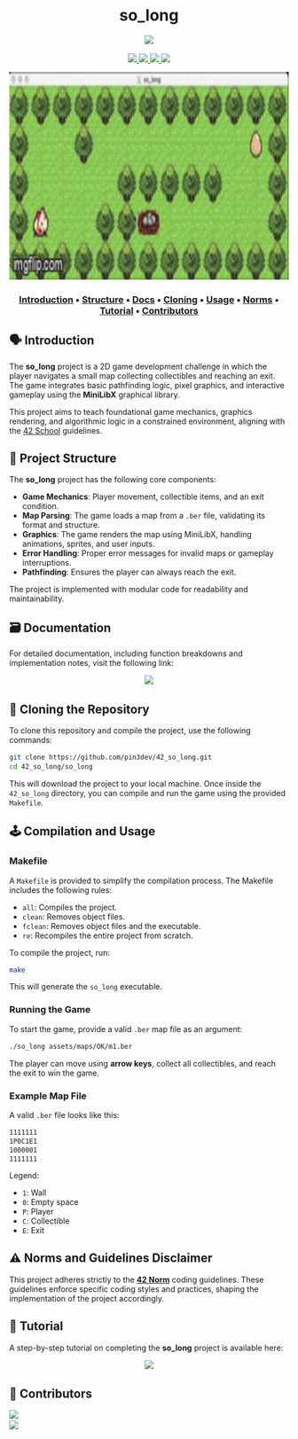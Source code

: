 <h1 align="center">so_long</h1>
<p align="center">
  <img src="https://img.shields.io/badge/grade-100%2F100-green?style=for-the-badge&logo=42&labelColor=gray"/>
</p>

<p align="center">
  <a href="https://github.com/pin3dev/42_Cursus/tree/main/so_long">
    <img src="https://img.shields.io/badge/Game_Development-blue?style=for-the-badge"/>
    <img src="https://img.shields.io/badge/Pathfinding-blue?style=for-the-badge"/>
    <img src="https://img.shields.io/badge/Logic_Puzzles-blue?style=for-the-badge"/>
    <img src="https://img.shields.io/badge/Pixel_Graphics-blue?style=for-the-badge"/>
  </a>
</p>

<p align="center">
  <img src="https://github.com/pin3dev/42_Cursus/blob/main/assets/So_Long/Rdm/solong_demo.gif" width="600" height="375" />
</p>

<h3>
  <p align="center">
    <a href="#introduction">Introduction</a> •
    <a href="#structure">Structure</a> •
    <a href="#docs">Docs</a> •
    <a href="#cloning">Cloning</a> •
    <a href="#usage">Usage</a> •
    <a href="#norms">Norms</a> •
    <a href="#tutorial">Tutorial</a> •
    <a href="#contributors">Contributors</a>
  </p>
</h3>

## 🗣️ Introduction <a id="introduction"></a>

The **so_long** project is a 2D game development challenge in which the player navigates a small map collecting collectibles and reaching an exit. The game integrates basic pathfinding logic, pixel graphics, and interactive gameplay using the **MiniLibX** graphical library.

This project aims to teach foundational game mechanics, graphics rendering, and algorithmic logic in a constrained environment, aligning with the [42 School](https://42.fr/en/homepage/) guidelines.

## 🧬 Project Structure <a id="structure"></a>

The **so_long** project has the following core components:

- **Game Mechanics**: Player movement, collectible items, and an exit condition.
- **Map Parsing**: The game loads a map from a `.ber` file, validating its format and structure.
- **Graphics**: The game renders the map using MiniLibX, handling animations, sprites, and user inputs.
- **Error Handling**: Proper error messages for invalid maps or gameplay interruptions.
- **Pathfinding**: Ensures the player can always reach the exit.

The project is implemented with modular code for readability and maintainability.

## 🗃️ Documentation <a id="docs"></a>

For detailed documentation, including function breakdowns and implementation notes, visit the following link:  

<p align="center">
  <a href="https://github.com/pin3dev/42_so_long/wiki">
    <img src="https://img.shields.io/badge/so_long_Docs-lightgreen?style=for-the-badge"/>
  </a>
</p>

## 🫥 Cloning the Repository <a id="cloning"></a>

To clone this repository and compile the project, use the following commands:

```bash
git clone https://github.com/pin3dev/42_so_long.git
cd 42_so_long/so_long
```

This will download the project to your local machine. Once inside the `42_so_long` directory, you can compile and run the game using the provided `Makefile`.

## 🕹️ Compilation and Usage <a id="usage"></a>

### Makefile

A `Makefile` is provided to simplify the compilation process. The Makefile includes the following rules:

- `all`: Compiles the project.
- `clean`: Removes object files.
- `fclean`: Removes object files and the executable.
- `re`: Recompiles the entire project from scratch.

To compile the project, run:
```bash
make
```
This will generate the `so_long` executable.

### Running the Game

To start the game, provide a valid `.ber` map file as an argument:
```bash
./so_long assets/maps/OK/m1.ber
```

The player can move using **arrow keys**, collect all collectibles, and reach the exit to win the game.

### Example Map File

A valid `.ber` file looks like this:
```
1111111
1P0C1E1
1000001
1111111
```
Legend:
- `1`: Wall
- `0`: Empty space
- `P`: Player
- `C`: Collectible
- `E`: Exit

## ⚠️ Norms and Guidelines Disclaimer <a id="norms"></a>

This project adheres strictly to the [**42 Norm**](https://github.com/pin3dev/42_Cursus/blob/main/norme.en.pdf) coding guidelines. These guidelines enforce specific coding styles and practices, shaping the implementation of the project accordingly.

## 🔬 Tutorial <a id="tutorial"></a>

A step-by-step tutorial on completing the **so_long** project is available here:

<p align="center">
  <a href="https://github.com/pin3dev">
    <img src="https://img.shields.io/badge/so_long_Tutorial-lightgreen?style=for-the-badge"/>
  </a>
</p>

## 👥 Contributors <a id="contributors"></a>

<a href="https://github.com/pin3dev">
  <img src="https://img.shields.io/badge/Ivany_Pinheiro-%40pin3dev-purple?style=for-the-badge"/>  
</a>
<br>
<a href="https://github.com/clima-fr">
  <img src="https://img.shields.io/badge/Clara_Franco-%40clima--fr-purple?style=for-the-badge"/>  
</a>

